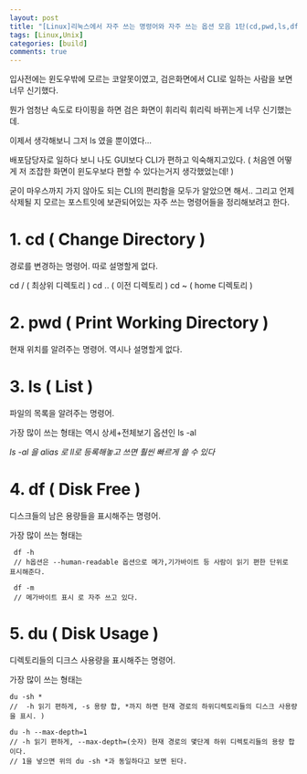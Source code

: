 ```yaml
---
layout: post
title: "[Linux]리눅스에서 자주 쓰는 명령어와 자주 쓰는 옵션 모음 1탄(cd,pwd,ls,df,du)"
tags: [Linux,Unix]
categories: [build]
comments: true
---
```


입사전에는 윈도우밖에 모르는 코알못이였고, 검은화면에서 CLI로 일하는 사람을 보면 너무 신기했다.

뭔가 엄청난 속도로 타이핑을 하면 검은 화면이 휘리릭 휘리릭 바뀌는게 너무 신기했는데.

이제서 생각해보니 그저 ls 였을 뿐이였다...

배포담당자로 일하다 보니 나도 GUI보다 CLI가 편하고 익숙해지고있다. ( 처음엔 어떻게 저 조잡한 화면이 윈도우보다 편할 수 있다는거지 생각했었는데! )

굳이 마우스까지 가지 않아도 되는 CLI의 편리함을 모두가 알았으면 해서.. 그리고 언제 삭제될 지 모르는 포스트잇에 보관되어있는 자주 쓰는 명령어들을 정리해보려고 한다.


# 1. cd ( Change Directory )

경로를 변경하는 명령어. 따로 설명할게 없다.

cd / ( 최상위 디렉토리 )
cd .. ( 이전 디렉토리 )
cd ~ ( home 디렉토리 )


# 2. pwd ( Print Working Directory )

현재 위치를 알려주는 명령어. 역시나 설명할게 없다.

# 3. ls ( List )

파일의 목록을 알려주는 명령어.

가장 많이 쓰는 형태는 역시 상세+전체보기 옵션인 ls -al

*ls -al 을 alias 로 ll로 등록해놓고 쓰면 훨씬 빠르게 쓸 수 있다*

# 4. df ( Disk Free )

디스크들의 남은 용량들을 표시해주는 명령어.

가장 많이 쓰는 형태는

```
 df -h
 // h옵션은 --human-readable 옵션으로 메가,기가바이트 등 사람이 읽기 편한 단위로 표시해준다. 

 df -m 
 // 메가바이트 표시 로 자주 쓰고 있다.
```

# 5. du ( Disk Usage )

디렉토리들의 디크스 사용량을 표시해주는 명령어.

가장 많이 쓰는 형태는

```
du -sh * 
//  -h 읽기 편하게, -s 용량 합, *까지 하면 현재 경로의 하위디렉토리들의 디스크 사용량을 표시. )

du -h --max-depth=1 
// -h 읽기 편하게, --max-depth=(숫자) 현재 경로의 몇단계 하위 디렉토리들의 용량 합이다. 
// 1을 넣으면 위의 du -sh *과 동일하다고 보면 된다.
``` 










